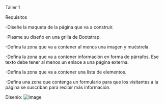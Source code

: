 Taller 1

Requisitos

-Diseñe la maqueta de la página que va a construir.

-Plasme su diseño en una grilla de Bootstrap.

-Defina la zona que va a contener al menos una imagen y muéstrela.

-Defina la zona que va a contener información en forma de párrafos. Ese texto debe tener al menos un enlace a una página externa.

-Defina la zona que va a contener una lista de elementos.

-Defina una zona que contenga un formulario para que los visitantes a la página se suscriban para recibir más información.

Disenio:
![image](https://github.com/Marti820/tallerHTML/assets/123657584/86620bf0-1048-43c0-a50d-11c470a26efa)

